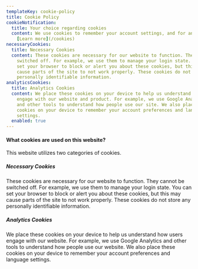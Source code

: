 ```yaml
---
templateKey: cookie-policy
title: Cookie Policy
cookieNotification:
  title: Your choice regarding cookies
  content: We use cookies to remember your account settings, and for analytics.
    [Learn more](/cookies)
necessaryCookies:
  title: Necessary Cookies
  content: These cookies are necessary for our website to function. They cannot be
    switched off. For example, we use them to manage your login state. You can
    set your browser to block or alert you about these cookies, but this may
    cause parts of the site to not work properly. These cookies do not store any
    personally identifiable information.
analyticsCookies:
  title: Analytics Cookies
  content: We place these cookies on your device to help us understand how users
    engage with our website and product. For example, we use Google Analytics
    and other tools to understand how people use our site. We also place these
    cookies on your device to remember your account preferences and language
    settings.
  enabled: true
---
```

#### What cookies are used on this website? 

This website utilizes two categories of cookies. 

##### Necessary Cookies

These cookies are necessary for our website to function. They cannot be switched off. For example, we use them to manage your login state. You can set your browser to block or alert you about these cookies, but this may cause parts of the site to not work properly. These cookies do not store any personally identifiable information.

##### Analytics Cookies

We place these cookies on your device to help us understand how users engage with our website. For example, we use Google Analytics and other tools to understand how people use our website. We also place these cookies on your device to remember your account preferences and language settings.
